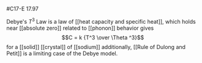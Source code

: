 #C17-E 17.97

Debye's $T^3$ Law is a law of [[heat capacity and specific heat]], which holds near [[absolute zero]] related to [[phonon]] behavior gives $$C = k {T^3 \over \Theta ^3}$$
for a [[solid]] [[crystal]] of [[sodium]] additionally, [[Rule of Dulong and Petit]] is a limiting case of the Debye model. 